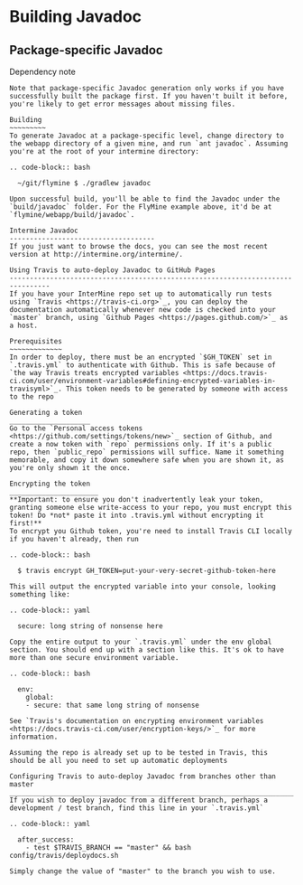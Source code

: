 Building Javadoc
=================

Package-specific Javadoc
------------------------

Dependency note
~~~~~~~~~~~~~~~
Note that package-specific Javadoc generation only works if you have successfully built the package first. If you haven't built it before, you're likely to get error messages about missing files.

Building
~~~~~~~~~
To generate Javadoc at a package-specific level, change directory to the webapp directory of a given mine, and run `ant javadoc`. Assuming you're at the root of your intermine directory:

.. code-block:: bash

  ~/git/flymine $ ./gradlew javadoc

Upon successful build, you'll be able to find the Javadoc under the `build/javadoc` folder. For the FlyMine example above, it'd be at `flymine/webapp/build/javadoc`.

Intermine Javadoc
------------------------------------
If you just want to browse the docs, you can see the most recent version at http://intermine.org/intermine/. 

Using Travis to auto-deploy Javadoc to GitHub Pages
--------------------------------------------------------------------------------
If you have your InterMine repo set up to automatically run tests using `Travis <https://travis-ci.org>`_, you can deploy the documentation automatically whenever new code is checked into your `master` branch, using `Github Pages <https://pages.github.com/>`_ as a host.

Prerequisites
~~~~~~~~~~~~~
In order to deploy, there must be an encrypted `$GH_TOKEN` set in `.travis.yml` to authenticate with Github. This is safe because of `the way Travis treats encrypted variables <https://docs.travis-ci.com/user/environment-variables#defining-encrypted-variables-in-travisyml>`_. This token needs to be generated by someone with access to the repo

Generating a token
____________________
Go to the `Personal access tokens <https://github.com/settings/tokens/new>`_ section of Github, and create a now token with `repo` permissions only. If it's a public repo, then `public_repo` permissions will suffice. Name it something memorable, and copy it down somewhere safe when you are shown it, as you're only shown it the once.

Encrypting the token
______________________
**Important: to ensure you don't inadvertently leak your token, granting someone else write-access to your repo, you must encrypt this token! Do *not* paste it into .travis.yml without encrypting it first!**
To encrypt you Github token, you're need to install Travis CLI locally if you haven't already, then run

.. code-block:: bash

  $ travis encrypt GH_TOKEN=put-your-very-secret-github-token-here

This will output the encrypted variable into your console, looking something like:

.. code-block:: yaml

  secure: long string of nonsense here

Copy the entire output to your `.travis.yml` under the env global section. You should end up with a section like this. It's ok to have more than one secure environment variable.

.. code-block:: bash

  env:
    global:
    - secure: that same long string of nonsense

See `Travis's documentation on encrypting environment variables <https://docs.travis-ci.com/user/encryption-keys/>`_ for more information.

Assuming the repo is already set up to be tested in Travis, this should be all you need to set up automatic deployments

Configuring Travis to auto-deploy Javadoc from branches other than master
_____________________________________________________________________________
If you wish to deploy javadoc from a different branch, perhaps a development / test branch, find this line in your `.travis.yml`

.. code-block:: yaml

  after_success:
    - test $TRAVIS_BRANCH == "master" && bash config/travis/deploydocs.sh

Simply change the value of "master" to the branch you wish to use. 
